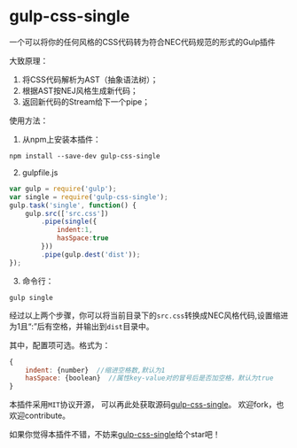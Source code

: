 # gulp-css-single
一个可以将你的任何风格的CSS代码转为符合NEC代码规范的形式的Gulp插件

大致原理：
1. 将CSS代码解析为AST（抽象语法树）；
2. 根据AST按NEJ风格生成新代码；
3. 返回新代码的Stream给下一个pipe；

使用方法：
1. 从npm上安装本插件：
```
npm install --save-dev gulp-css-single
```

2. gulpfile.js
```javascript
var gulp = require('gulp');
var single = require('gulp-css-single');
gulp.task('single', function() {
    gulp.src(['src.css'])
        .pipe(single({
            indent:1,
            hasSpace:true
        }))
        .pipe(gulp.dest('dist'));
});
```

3. 命令行：
```
gulp single
```

经过以上两个步骤，你可以将当前目录下的```src.css```转换成NEC风格代码,设置缩进为1且“:”后有空格，并输出到```dist```目录中。

其中，配置项可选。格式为：
```JavaScript
{
    indent: {number}  //缩进空格数,默认为1
    hasSpace: {boolean}  //属性key-value对的冒号后是否加空格，默认为true 
}
```

本插件采用```MIT```协议开源，
可以再此处获取源码[gulp-css-single](https://github.com/paoloo1995/gulp-css-single)。
欢迎fork，也欢迎contribute。

如果你觉得本插件不错，不妨来[gulp-css-single](https://github.com/paoloo1995/gulp-css-single)给个star吧！
